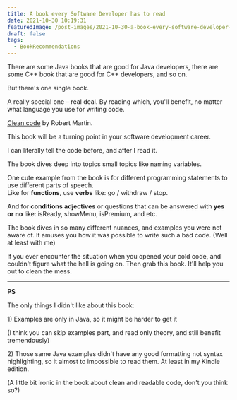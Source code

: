 ```yaml
---
title: A book every Software Developer has to read
date: 2021-10-30 10:19:31
featuredImage: /post-images/2021-10-30-a-book-every-software-developer-has-to-read.webp
draft: false
tags:
  - BookRecommendations
---
```


There are some Java books that are good for Java developers, there are some C++ book that are good for C++ developers, and so on.

But there's one single book.

A really special one – real deal. By reading which, you'll benefit, no matter what language you use for writing code.

[Clean code](https://www.amazon.com/Clean-Code-Handbook-Software-Craftsmanship-ebook-dp-B001GSTOAM/dp/B001GSTOAM/ref=mt_other?_encoding=UTF8&me=&qid=) by Robert Martin.

This book will be a turning point in your software development career.

I can literally tell the code before, and after I read it.

The book dives deep into topics small topics like naming variables.

One cute example from the book is for different programming statements to use different parts of speech.  
Like for **functions**, use **verbs** like: go / withdraw / stop.

And for **conditions** **adjectives** or questions that can be answered with **yes or no** like: isReady, showMenu, isPremium, and etc.

The book dives in so many different nuances, and examples you were not aware of. It amuses you how it was possible to write such a bad code. (Well at least with me)

If you ever encounter the situation when you opened your cold code, and couldn't figure what the hell is going on. Then grab this book. It'll help you out to clean the mess.

---

**PS**

The only things I didn't like about this book:

1\) Examples are only in Java, so it might be harder to get it

(I think you can skip examples part, and read only theory, and still benefit tremendously)

2\) Those same Java examples didn't have any good formatting not syntax highlighting, so it almost to impossible to read them. At least in my Kindle edition.

(A little bit ironic in the book about clean and readable code, don't you think so?)
